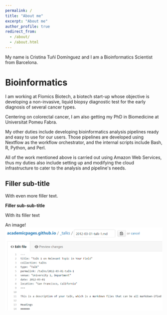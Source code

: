 ```yaml
---
permalink: /
title: "About me"
excerpt: "About me"
author_profile: true
redirect_from: 
  - /about/
  - /about.html
---
```


My name is Cristina Tuñí Domínguez and I am a Bioinformatics Scientist from Barcelona.

Bioinformatics
======
I am working at Flomics Biotech, a biotech start-up whose objective is developing a non-invasive, liquid biopsy diagnostic test for the early diagnosis of several cancer types. 

Centering on colorectal cancer, I am also getting my PhD in Biomedicine at Universitat Pomeu Fabra.

My other duties include developing bioinformatics analysis pipelines ready and easy to use for our users. Those pipelines are developed using Nextflow as the workflow orchestrator, and the internal scripts include Bash, R, Python, and Perl.

All of the work mentioned above is carried out using Amazon Web Services, thus my duties also include setting up and modifying the cloud infrastructure to cater to the analysis and pipeline's needs.

Filler sub-title
------
With even more filler text.


**Filler sub-sub-title**

With its filler text


An image!
![Editing a markdown file for a talk](/images/editing-talk.png)